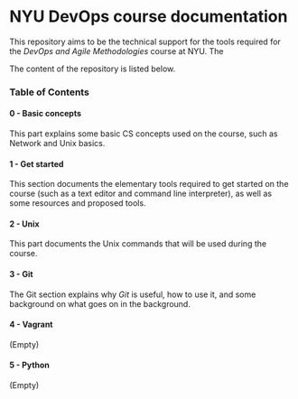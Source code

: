 # NYU DevOps course documentation

This repository aims to be the technical support for the tools required for the *DevOps and Agile Methodologies* course at NYU. The 

The content of the repository is listed below.

### Table of Contents

#### 0 - Basic concepts
This part explains some basic CS concepts used on the course, such as Network and Unix basics.

#### 1 - Get started
This section documents the elementary tools required to get started on the course (such as a text editor and command line interpreter), as well as some resources and proposed tools.

#### 2 - Unix
This part documents the Unix commands that will be used during the course.

#### 3 - Git
The Git section explains why *Git* is useful, how to use it, and some background on what goes on in the background.

#### 4 - Vagrant
(Empty)

#### 5 - Python
(Empty)
